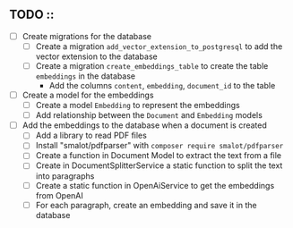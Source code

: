 ## TODO ::

- [ ] Create migrations for the database
    - [ ] Create a migration `add_vector_extension_to_postgresql` to add the vector extension to the database
    - [ ] Create a migration `create_embeddings_table` to create the table `embeddings` in the database
        - Add the columns `content`, `embedding`, `document_id` to the table 
- [ ] Create a model for the embeddings
    - [ ] Create a model `Embedding` to represent the embeddings
    - [ ] Add relationship between the `Document` and `Embedding` models
- [ ] Add the embeddings to the database when a document is created
    - [ ] Add a library to read PDF files
    - [ ] Install "smalot/pdfparser" with `composer require smalot/pdfparser`
    - [ ] Create a function in Document Model to extract the text from a file
    - [ ] Create in DocumentSplitterService a static function to split the text into paragraphs
    - [ ] Create a static function in OpenAiService to get the embeddings from OpenAI
    - [ ] For each paragraph, create an embedding and save it in the database 